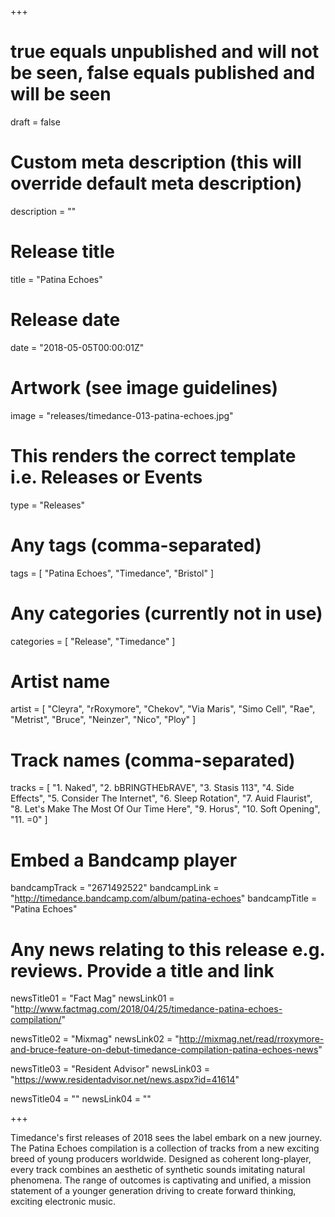 +++

# true equals unpublished and will not be seen, false equals published and will be seen
draft = false

# Custom meta description (this will override default meta description)
description = ""

# Release title
title = "Patina Echoes"

# Release date
date = "2018-05-05T00:00:01Z"

# Artwork (see image guidelines)
image = "releases/timedance-013-patina-echoes.jpg"

# This renders the correct template i.e. Releases or Events
type = "Releases"

# Any tags (comma-separated)
tags = [ 
	"Patina Echoes", 
	"Timedance",
	"Bristol"
]

# Any categories (currently not in use)
categories = [ 
	"Release", 
	"Timedance" 
]

# Artist name
artist = [
	"Cleyra",
	"rRoxymore",
	"Chekov",
	"Via Maris",
	"Simo Cell",
	"Rae",
	"Metrist",
	"Bruce",
	"Neinzer",
	"Nico",
	"Ploy"
]

# Track names (comma-separated)
tracks = [
	"1. Naked",
	"2. bBRINGTHEbRAVE",
	"3. Stasis 113",
	"4. Side Effects",
	"5. Consider The Internet",
	"6. Sleep Rotation",
	"7. Auid Flaurist",
	"8. Let's Make The Most Of Our Time Here",
	"9. Horus",
	"10. Soft Opening",
	"11. =0"
]

# Embed a Bandcamp player
bandcampTrack = "2671492522"
bandcampLink = "http://timedance.bandcamp.com/album/patina-echoes"
bandcampTitle = "Patina Echoes"

# Any news relating to this release e.g. reviews. Provide a title and link
newsTitle01 = "Fact Mag"
newsLink01 = "http://www.factmag.com/2018/04/25/timedance-patina-echoes-compilation/"

newsTitle02 = "Mixmag"
newsLink02 = "http://mixmag.net/read/rroxymore-and-bruce-feature-on-debut-timedance-compilation-patina-echoes-news"

newsTitle03 = "Resident Advisor"
newsLink03 = "https://www.residentadvisor.net/news.aspx?id=41614"

newsTitle04 = ""
newsLink04 = ""

+++

<!-- Provide a summary/statement below -->
Timedance's first releases of 2018 sees the label embark on a new journey. 
The Patina Echoes compilation is a collection of tracks from a new exciting breed of young producers worldwide. 
Designed as coherent long-player, every track combines an aesthetic of synthetic sounds imitating natural phenomena. 
The range of outcomes is captivating and unified, a mission statement of a younger generation driving to create forward thinking, 
exciting electronic music.

